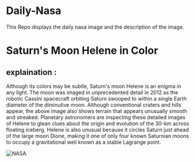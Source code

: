 # Daily-Nasa

This Repo displays the daily nasa image and the description of the image.

<!--NASA-->
# Saturn's Moon Helene in Color
## explaination :

Although its colors may be subtle, Saturn's moon Helene is an enigma in any light. The moon was imaged in unprecedented detail in 2012 as the robotic Cassini spacecraft orbiting Saturn swooped to within a single Earth diameter of the diminutive moon. Although conventional craters and hills appear, the above image also shows terrain that appears unusually smooth and streaked. Planetary astronomers are inspecting these detailed images of Helene to glean clues about the origin and evolution of the 30-km across floating iceberg. Helene is also unusual because it circles Saturn just ahead of the large moon Dione, making it one of only four known Saturnian moons to occupy a gravitational well known as a stable Lagrange point.

![NASA](https://apod.nasa.gov/apod/image/2304/helene2_cassini_1024.jpg)
<!--/NASA-->